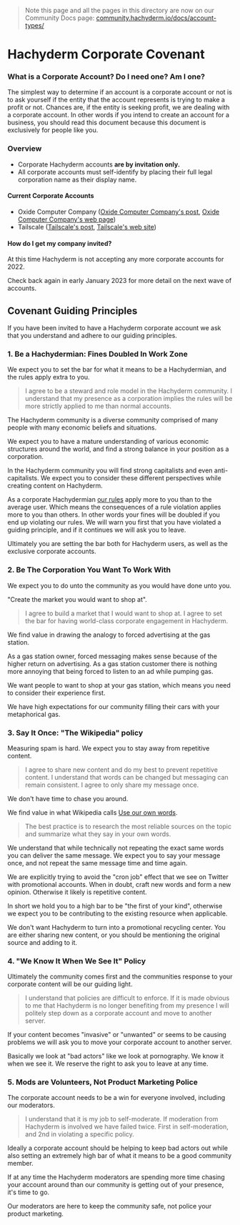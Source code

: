 > Note this page and all the pages in this directory are now on
> our Community Docs page:
> [community.hachyderm.io/docs/account-types/](https://community.hachyderm.io/docs/account-types/)

# Hachyderm Corporate Covenant

### What is a Corporate Account? Do I need one? Am I one?

The simplest way to determine if an account is a corporate account or not is to ask yourself if the entity that the account represents is trying to make a profit or not.
Chances are, if the entity is seeking profit, we are dealing with a corporate account. 
In other words if you intend to create an account for a business, you should read this document because this document is exclusively for people like you.

### Overview

- Corporate Hachyderm accounts **are by invitation only.**
- All corporate accounts must self-identify by placing their full legal
  corporation name as their display name.
  
#### Current Corporate Accounts

* Oxide Computer Company ([Oxide Computer Company's post](https://hachyderm.io/@oxidecomputer/109328522372516771), [Oxide Computer Company's web page](https://oxide.computer/))
* Tailscale ([Tailscale's post](https://hachyderm.io/@tailscale/109354733547660732), [Tailscale's web site](https://tailscale.com/))

#### How do I get my company invited?

At this time Hachyderm is not accepting any more corporate accounts for 2022.

Check back again in early January 2023 for more detail on the next wave of accounts.

## Covenant Guiding Principles

If you have been invited to have a Hachyderm corporate account we ask that you
understand and adhere to our guiding principles.

### 1. Be a Hachydermian: Fines Doubled In Work Zone

We expect you to set the bar for what it means to be a Hachydermian, and the
rules apply extra to you.

> I agree to be a steward and role model in the Hachyderm community. I
> understand that my presence as a corporation implies the rules will be more
> strictly applied to me than normal accounts.

The Hachyderm community is a diverse community comprised of many people with
many economic beliefs and situations.

We expect you to have a mature understanding of various economic structures
around the world, and find a strong balance in your position as a corporation.

In the Hachyderm community you will find strong capitalists and even anti-capitalists.
We expect you to consider these different perspectives while creating content
on Hachyderm.

As a corporate Hachydermian [our rules](https://Hachyderm.io/about/more#rules)
apply more to you than to the average user.
Which means the consequences of a rule violation applies more to you than others.
In other words your fines will be doubled if you end up violating our rules.
We will warn you first that you have violated a guiding principle, and if it
continues we will ask you to leave.

Ultimately you are setting the bar both for Hachyderm users, as well as the
exclusive corporate accounts.

### 2. Be The Corporation You Want To Work With

We expect you to do unto the community as you would have done unto you.

"Create the market you would want to shop at".

> I agree to build a market that I would want to shop at. I agree to set the
> bar for having world-class corporate engagement in Hachyderm.

We find value in drawing the analogy to forced advertising at the gas station.

As a gas station owner, forced messaging makes sense because of the higher
return on advertising.
As a gas station customer there is nothing more annoying that being forced to
listen to an ad while pumping gas.

We want people to want to shop at your gas station, which means you need to
consider their experience first.

We have high expectations for our community filling their cars with your
metaphorical gas.

### 3. Say It Once: "The Wikipedia" policy

Measuring spam is hard. We expect you to stay away from repetitive content.

> I agree to share new content and do my best to prevent repetitive content. I
> understand that words can be changed but messaging can remain consistent. I
> agree to only share my message once.

We don't have time to chase you around.

We find value in what Wikipedia calls [Use our own words](https://en.wikipedia.org/wiki/Wikipedia:Use_our_own_words).

> The best practice is to research the most reliable sources on the topic and
> summarize what they say in your own words.

We understand that while technically not repeating the exact same words you can
deliver the same message.
We expect you to say your message once, and not repeat the same message time
and time again.

We are explicitly trying to avoid the "cron job" effect that we see on Twitter
with promotional accounts.
When in doubt, craft new words and form a new opinion. Otherwise it likely is
repetitive content.

In short we hold you to a high bar to be "the first of your kind", otherwise we
expect you to be contributing to the existing resource when applicable.

We don't want Hachyderm to turn into a promotional recycling center. You are
either sharing new content, or you should be mentioning the original source and
adding to it.

### 4. "We Know It When We See It" Policy

Ultimately the community comes first and the communities response to your
corporate content will be our guiding light.

> I understand that policies are difficult to enforce. If it is made obvious to
> me that Hachyderm is no longer benefiting from my presence I will politely
> step down as a corporate account and move to another server.

If your content becomes "invasive" or "unwanted" or seems to be causing
problems we will ask you to move your corporate account to another server.

Basically we look at "bad actors" like we look at pornography. We know it when
we see it. We reserve the right to ask you to leave at any time.

### 5. Mods are Volunteers, Not Product Marketing Police

The corporate account needs to be a win for everyone involved, including our
moderators.

> I understand that it is my job to self-moderate. If moderation from Hachyderm
> is involved we have failed twice. First in self-moderation, and 2nd in
> violating a specific policy.

Ideally a corporate account should be helping to keep bad actors out while also
setting an extremely high bar of what it means to be a good community member.

If at any time the Hachyderm moderators are spending more time chasing your
account around than our community is getting out of your presence, it's time to
go.

Our moderators are here to keep the community safe, not police your product
marketing.
